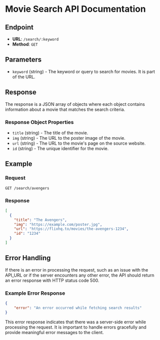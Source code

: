 # Movie Search API Documentation

## Endpoint

- **URL**: `/search/:keyword`
- **Method**: `GET`

## Parameters

- `keyword` (string) - The keyword or query to search for movies. It is part of the URL.

## Response

The response is a JSON array of objects where each object contains information about a movie that matches the search criteria.

### Response Object Properties

- `title` (string) - The title of the movie.
- `img` (string) - The URL to the poster image of the movie.
- `url` (string) - The URL to the movie's page on the source website.
- `id` (string) - The unique identifier for the movie.

## Example

### Request

```http
GET /search/avengers
```

### Response

```json
[
  {
    "title": "The Avengers",
    "img": "https://example.com/poster.jpg",
    "url": "https://flixhq.to/movies/the-avengers-1234",
    "id": "1234"
  }
]
```

## Error Handling

If there is an error in processing the request, such as an issue with the API_URL or if the server encounters any other error, the API should return an error response with HTTP status code 500.

### Example Error Response

```json
{
    "error": "An error occurred while fetching search results"
}
```

This error response indicates that there was a server-side error while processing the request. It is important to handle errors gracefully and provide meaningful error messages to the client.
